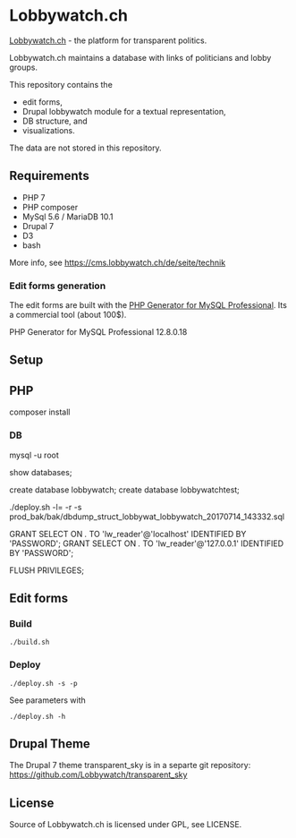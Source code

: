 Lobbywatch.ch
=============

[Lobbywatch.ch](http://lobbywatch.ch) - the platform for transparent politics.

Lobbywatch.ch maintains a database with links of politicians and lobby groups.

This repository contains the

* edit forms,
* Drupal lobbywatch module for a textual representation,
* DB structure, and
* visualizations.

The data are not stored in this repository.

## Requirements

* PHP 7
* PHP composer
* MySql 5.6 / MariaDB 10.1
* Drupal 7
* D3
* bash

More info, see https://cms.lobbywatch.ch/de/seite/technik

### Edit forms generation

The edit forms are built with the [PHP Generator for MySQL Professional](http://www.sqlmaestro.com/de/products/mysql/phpgenerator/). Its a commercial tool (about 100$).

PHP Generator for MySQL Professional 12.8.0.18

## Setup

## PHP

composer install

### DB

mysql -u root

show databases;

create database lobbywatch;
create database lobbywatchtest;

./deploy.sh -l= -r -s prod_bak/bak/dbdump_struct_lobbywat_lobbywatch_20170714_143332.sql

GRANT SELECT ON *.* TO 'lw_reader'@'localhost' IDENTIFIED BY 'PASSWORD';
GRANT SELECT ON *.* TO 'lw_reader'@'127.0.0.1' IDENTIFIED BY 'PASSWORD';

FLUSH PRIVILEGES;

## Edit forms

### Build

    ./build.sh

### Deploy

    ./deploy.sh -s -p

See parameters with

    ./deploy.sh -h

## Drupal Theme

The Drupal 7 theme transparent_sky is in a separte git repository: https://github.com/Lobbywatch/transparent_sky

## License

Source of Lobbywatch.ch is licensed under GPL, see LICENSE.
